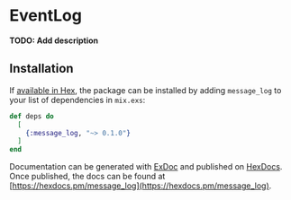 # EventLog

**TODO: Add description**

## Installation

If [available in Hex](https://hex.pm/docs/publish), the package can be installed
by adding `message_log` to your list of dependencies in `mix.exs`:

```elixir
def deps do
  [
    {:message_log, "~> 0.1.0"}
  ]
end
```

Documentation can be generated with [ExDoc](https://github.com/elixir-lang/ex_doc)
and published on [HexDocs](https://hexdocs.pm). Once published, the docs can
be found at [https://hexdocs.pm/message_log](https://hexdocs.pm/message_log).

